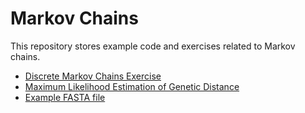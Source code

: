 # Markov Chains

This repository stores example code and exercises related to Markov chains.

- [Discrete Markov Chains Exercise](https://github.com/CompPhyloLSU-Spr21/MarkovChains/blob/main/DiscreteMarkovChains.md)
- [Maximum Likelihood Estimation of Genetic Distance](https://github.com/CompPhyloLSU-Spr21/MarkovChains/blob/main/ML_GeneticDistance.md)
- [Example FASTA file](https://github.com/CompPhyloLSU-Spr21/MarkovChains/blob/main/ambystoma_COI.fa)
